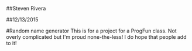 ##Steven Rivera

##12/13/2015

#Random name generator
This is for a project for a ProgFun class. Not overly complicated but I'm proud none-the-less!
I do hope that people add to it!